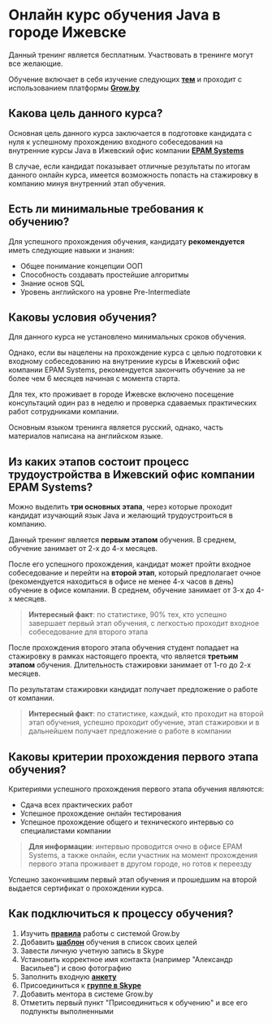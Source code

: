 Онлайн курс обучения Java в городе Ижевске
====================

Данный тренинг является бесплатным. Участвовать в тренинге могут все желающие.

Обучение включает в себя изучение следующих **[тем]({{site.baseurl}}/content)** и проходит с использованием платформы **[Grow.by](https://grow.by)**

Какова цель данного курса?
---------------------
Основная цель данного курса заключается в подготовке кандидата с нуля к успешному прохождению входного собеседования на внутренние курсы Java в Ижевский офис компании **[EPAM Systems](https://www.epam.com)** 

В случае, если кандидат показывает отличные результаты по итогам данного онлайн курса, имеется возможность попасть на стажировку в компанию минуя внутренний этап обучения.

Есть ли минимальные требования к обучению?
---------------------
Для успешного прохождения обучения, кандидату **рекомендуется** иметь следующие навыки и знания:
* Общее понимание концепции ООП
* Способность создавать простейшие алгоритмы
* Знание основ SQL
* Уровень английского на уровне Pre-Intermediate

Каковы условия обучения?
---------------------
Для данного курса не установлено минимальных сроков обучения. 

Однако, если вы нацелены на прохождение курса с целью подготовки к входному собеседованию на внутрениие курсы в Ижевский офис компании EPAM Systems, рекомендуется закончить обучение за не более чем 6 месяцев начиная с момента старта.

Для тех, кто проживает в городе Ижевске включено посещение консультаций один раз в неделю и проверка сдаваемых практических работ сотрудниками компании.

Основным языком тренинга является русский, однако, часть материалов написана на английском языке.

Из каких этапов состоит процесс трудоустройства в Ижевский офис компании EPAM Systems?
---------------------
Можно выделить **три основных этапа**, через которые проходит кандидат изучающий язык Java и желающий трудоустроиться в компанию.

Данный тренинг является **первым этапом** обучения. В среднем, обучение занимает от 2-х до 4-х месяцев.

После его успешного прохождения, кандидат может пройти входное собеседование и перейти на **второй этап**, который предполагает очное (рекомендуется находиться в офисе не менее 4-х часов в день) обучение в офисе компании. В среднем, обучение занимает от 3-х до 4-х месяцев.

>**Интересный факт**: по статистике, 90% тех, кто успешно завершает первый этап обучения, с легкостью проходит входное собеседование для второго этапа

После прохождения второго этапа обучения студент попадает на стажировку в рамках настоящего проекта, что является **третьим этапом** обучения. Длительность стажировки занимает от 1-го до 2-х месяцев.

По результатам стажировки кандидат получает предложение о работе от компании.

>**Интересный факт**: по статистике, каждый, кто проходит на второй этап обучения, успешно проходит обучение, этап стажировки и в дальнейшем получает предложение о работе в компании

Каковы критерии прохождения первого этапа обучения?
---------------------
Критериями успешного прохождения первого этапа обучения являются:
* Сдача всех практических работ
* Успешное прохождение онлайн тестирования
* Успешное прохождение общего и технического интервью со специалистами компании

>**Для информации**: интервью проводится очно в офисе EPAM Systems, а также онлайн, если участник на момент прохождения первого этапа проживает в другом городе, но готов к переезду

Успешно закончившим первый этап обучения и прошедшим на второй выдается сертификат о прохождении курса.

Как подключиться к процессу обучения?
---------------------
1. Изучить **[правила]({{site.baseurl}}/materials/grow_intro/grow_intro)** работы с системой Grow.by
2. Добавить **[шаблон](https://grow.telescopeai.com/templateView/18199)** обучения в список своих целей
3. Завести личную учетную запись в Skype
4. Установить корректное имя контакта (например "Александр Васильев") и свою фотографию
5. Заполнить входную **[анкету](https://forms.gle/YewSknjEYrQwdCeMA)**
6. Присоединиться к **[группе в Skype](https://join.skype.com/oUPhgVkYZyHX)**
7. Добавить ментора в системе Grow.by
8. Отметить первый пункт "Присоединиться к обучению" и все его подпункты выполненными


